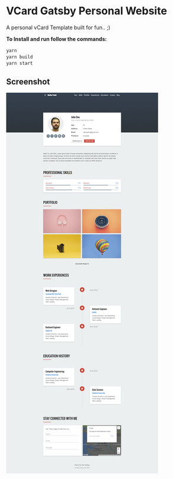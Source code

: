 # VCard Gatsby Personal Website
A personal vCard Template built for fun.. ;)

<b>To Install and run follow the commands:</b>

  ```bash
  yarn
  yarn build
  yarn start
  ```

## Screenshot

![Screenshot](./resources/screenshot.png)

